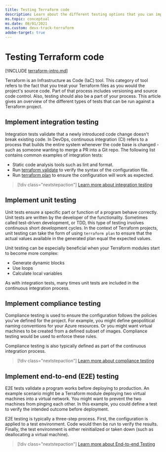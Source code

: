```yaml
---
title: Testing Terraform code
description: Learn about the different testing options that you can implement to validate Terraform projects.
ms.topic: conceptual
ms.date: 08/01/2021
ms.custom: devx-track-terraform
adobe-target: true
---
```


# Testing Terraform code

[!INCLUDE [terraform-intro.md](includes/terraform-intro.md)]

Terraform is an Infrastructure as Code (IaC) tool. This category of tool refers to the fact that you treat your Terraform files as you would the project's source code. Part of that process includes versioning and source code control. Also, testing should also be a part of your process. This article gives an overview of the different types of tests that can be run against a Terraform project.

## Implement integration testing

Integration tests validate that a newly introduced code change doesn't break existing code. In DevOps, continuous integration (CI) refers to a process that builds the entire system whenever the code base is changed - such as someone wanting to merge a PR into a Git repo. The following list contains common examples of integration tests:

- Static code analysis tools such as lint and format.
- Run [terraform validate](https://www.terraform.io/docs/commands/validate.html) to verify the syntax of the configuration file.
- Run [terraform plan](https://www.terraform.io/docs/commands/validate.html) to ensure the configuration will work as expected.

> [!div class="nextstepaction"]
> [Learn more about integration testing](best-practices-integration-testing.md)

## Implement unit testing

Unit tests ensure a specific part or function of a program behave correctly. Unit tests are written by the developer of the functionality. Sometimes called test-driven development, or TDD, this type of testing involves continuous short development cycles. In the context of Terraform projects, unit testing can take the form of using `terraform plan` to ensure that the actual values available in the generated plan equal the expected values. 

Unit testing can be especially beneficial when your Terraform modules start to become more complex:

- Generate dynamic blocks
- Use loops
- Calculate local variables

As with integration tests, many times unit tests are included in the continuous integration process.

## Implement compliance testing

Compliance testing is used to ensure the configuration follows the policies you've defined for the project. For example, you might define geopolitical naming conventions for your Azure resources. Or you might want virtual machines to be created from a defined subset of images. Compliance testing would be used to enforce these rules.

Compliance testing is also typically defined as part of the continuous integration process.

> [!div class="nextstepaction"]
> [Learn more about compliance testing](best-practices-compliance-testing.md)

## Implement end-to-end (E2E) testing

E2E tests validate a program works before deploying to production. An example scenario might be a Terraform module deploying two virtual machines into a virtual network. You might want to prevent the two machines from pinging each other. In this example, you could define a test to verify the intended outcome before deployment.

E2E testing is typically a three-step process. First, the configuration is applied to a test environment. Code would then be run to verify the results. Finally, the test environment is either reinitialized or taken down (such as deallocating a virtual machine).

> [!div class="nextstepaction"]
> [Learn more about End-to-end Testing](best-practices-end-to-end-testing.md)
